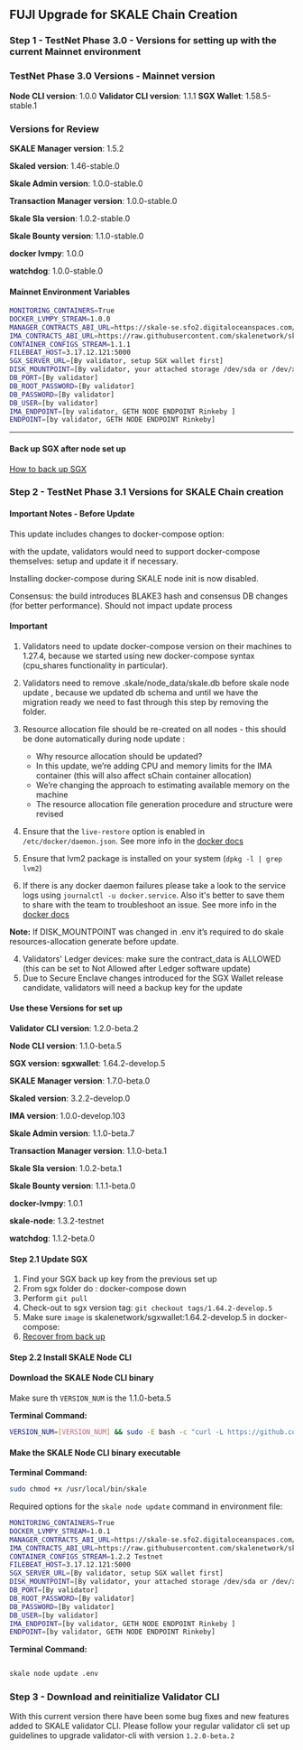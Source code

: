 ## FUJI Upgrade for SKALE Chain Creation

### Step 1 - TestNet Phase 3.0 - Versions for setting up with the current Mainnet environment  

### TestNet Phase 3.0 Versions - Mainnet version

**Node CLI version**: 1.0.0
**Validator CLI version**:  1.1.1
**SGX Wallet**: 1.58.5-stable.1

### Versions for Review

**SKALE Manager version**: 1.5.2

**Skaled version**: 1.46-stable.0

**Skale Admin version**: 1.0.0-stable.0

**Transaction Manager version**: 1.0.0-stable.0

**Skale Sla version**: 1.0.2-stable.0

**Skale Bounty version**: 1.1.0-stable.0

**docker lvmpy**: 1.0.0

**watchdog**: 1.0.0-stable.0

#### Mainnet Environment Variables

```bash
MONITORING_CONTAINERS=True
DOCKER_LVMPY_STREAM=1.0.0
MANAGER_CONTRACTS_ABI_URL=https://skale-se.sfo2.digitaloceanspaces.com/manager-abi-1.5.2.json
IMA_CONTRACTS_ABI_URL=https://raw.githubusercontent.com/skalenetwork/skale-network/master/releases/rinkeby/IMA/1.0.0-develop.38/abi.json
CONTAINER_CONFIGS_STREAM=1.1.1
FILEBEAT_HOST=3.17.12.121:5000
SGX_SERVER_URL=[By validator, setup SGX wallet first]
DISK_MOUNTPOINT=[By validator, your attached storage /dev/sda or /dev/xvdd (this is an example. You just need to use your 2TB block volume mount point)]
DB_PORT=[By validator]
DB_ROOT_PASSWORD=[By validator]
DB_PASSWORD=[By validator]
DB_USER=[by validator]
IMA_ENDPOINT=[by validator, GETH NODE ENDPOINT Rinkeby ]
ENDPOINT=[by validator, GETH NODE ENDPOINT Rinkeby]
```
---

#### Back up SGX after node set up 
 [How to back up SGX](https://skale.network/docs/documentation/sgxwallet/docs/backup-procedure)

### Step 2 - TestNet Phase 3.1 Versions for SKALE Chain creation

#### Important Notes - Before Update

This update includes changes to docker-compose option:

with the update, validators would need to support docker-compose themselves: setup and update it if necessary. 

Installing docker-compose during SKALE node init is now disabled.

Consensus: the build introduces BLAKE3 hash and consensus DB changes (for better performance). Should not impact update process

#### Important

1.  Validators need to update docker-compose version on their machines to 1.27.4, because we started using new docker-compose syntax (cpu_shares functionality in particular).

2.  Validators need to remove .skale/node_data/skale.db before skale node update , because we updated db schema and until we have the migration ready we need to fast through this step by removing the folder.

3.  Resource allocation file should be re-created on all nodes - this should be done automatically during node update :
    -   Why resource allocation should be updated?
      -   In this update, we’re adding CPU and memory limits for the IMA container (this will also affect sChain container allocation)
      -   We’re changing the approach to estimating available memory on the machine
      -   The resource allocation file generation procedure and structure were revised

4.  Ensure that the `live-restore` option is enabled in `/etc/docker/daemon.json`. 
See more info in the [docker docs](https://docs.docker.com/config/containers/live-restore/)

5.  Ensure that lvm2 package is installed on your system (`dpkg -l | grep lvm2`)

6.  If there is any docker daemon failures please take a look to the service logs using `journalctl -u docker.service`. Also it's better to save them to share with the team to troubleshoot an issue. See more info in the [docker docs]('https://docs.docker.com/config/daemon/')

**Note:** If DISK_MOUNTPOINT was changed in .env it’s required to do skale resources-allocation generate before update.

4.  Validators' Ledger devices: make sure the contract_data is ALLOWED (this can be set to Not Allowed after Ledger software update)
5.  Due to Secure Enclave changes introduced for the SGX Wallet release candidate, validators will need a backup key for the update

#### Use these Versions for set up

**Validator CLI version**: 1.2.0-beta.2

**Node CLI version**: 1.1.0-beta.5

**SGX version: sgxwallet**: 1.64.2-develop.5

**SKALE Manager version**: 1.7.0-beta.0

**Skaled version**: 3.2.2-develop.0

**IMA version**: 1.0.0-develop.103

**Skale Admin version**: 1.1.0-beta.7

**Transaction Manager version**: 1.1.0-beta.1

**Skale Sla version**: 1.0.2-beta.1

**Skale Bounty version**: 1.1.1-beta.0

**docker-lvmpy**: 1.0.1

**skale-node**: 1.3.2-testnet

**watchdog**: 1.1.2-beta.0 

#### Step 2.1 Update SGX

1.  Find your SGX back up key from the previous set up
2.  From sgx folder do : docker-compose down 
3.  Perform `git pull`
4.  Check-out to sgx version tag: `git checkout tags/1.64.2-develop.5`
5.  Make sure `image` is skalenetwork/sgxwallet:1.64.2-develop.5 in docker-compose:
6.  [Recover from back up](https://skale.network/docs/documentation/sgxwallet/docs/backup-procedure)
 
#### Step 2.2 Install SKALE Node CLI

#### Download the SKALE Node CLI binary

Make sure th `VERSION_NUM` is the 1.1.0-beta.5

**Terminal Command:**

```bash
VERSION_NUM=[VERSION_NUM] && sudo -E bash -c "curl -L https://github.com/skalenetwork/skale-node-cli/releases/download/$VERSION_NUM/skale-$VERSION_NUM-`uname -s`-`uname -m` >  /usr/local/bin/skale"

```

#### Make the SKALE Node CLI binary executable

**Terminal Command:**

```bash
sudo chmod +x /usr/local/bin/skale

```

Required options for the `skale node update` command in environment file:

```bash
MONITORING_CONTAINERS=True
DOCKER_LVMPY_STREAM=1.0.1
MANAGER_CONTRACTS_ABI_URL=https://skale-se.sfo2.digitaloceanspaces.com/skale-manager-upgrade-skale-chains.json
IMA_CONTRACTS_ABI_URL=https://raw.githubusercontent.com/skalenetwork/skale-network/master/releases/rinkeby/IMA/1.0.0-develop.38/abi.json
CONTAINER_CONFIGS_STREAM=1.2.2 Testnet
FILEBEAT_HOST=3.17.12.121:5000
SGX_SERVER_URL=[By validator, setup SGX wallet first]
DISK_MOUNTPOINT=[By validator, your attached storage /dev/sda or /dev/xvdd (this is an example. You just need to use your 2TB block volume mount point)]
DB_PORT=[By validator]
DB_ROOT_PASSWORD=[By validator]
DB_PASSWORD=[By validator]
DB_USER=[by validator]
IMA_ENDPOINT=[by validator, GETH NODE ENDPOINT Rinkeby ]
ENDPOINT=[by validator, GETH NODE ENDPOINT Rinkeby]
```

**Terminal Command:**

```bash

skale node update .env

```

### Step 3 - Download and reinitialize Validator CLI

With this current version there have been some bug fixes and new features added to SKALE validator CLI. 
Please follow your regular validator cli set up guidelines to upgrade validator-cli with version `1.2.0-beta.2`
